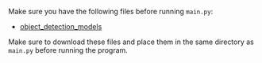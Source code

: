 Make sure you have the following files before running `main.py`:

- [object_detection_models](https://drive.google.com/drive/folders/1ZrgdiePBV_HtJ2YvWdMwGCWmJQ7imXQ5?usp=sharing)

Make sure to download these files and place them in the same directory as `main.py` before running the program.